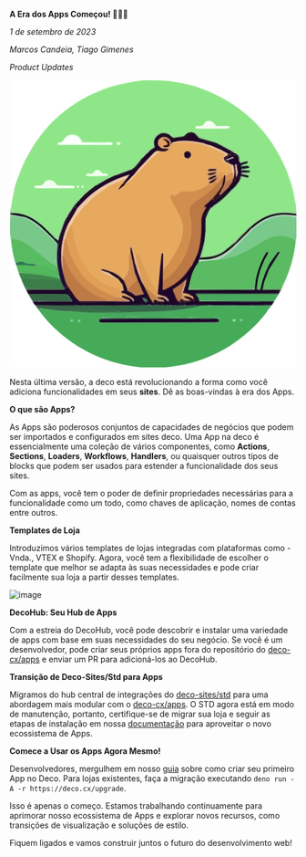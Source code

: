 **A Era dos Apps Começou! 🐁🐁🐁**

_1 de setembro de 2023_

_Marcos Candeia, Tiago Gimenes_

_Product Updates_

![Logo da deco](https://raw.githubusercontent.com/deco-cx/deco/main/assets/logo.svg)

Nesta última versão, a deco está revolucionando a forma como você adiciona funcionalidades em seus **sites**. Dê as boas-vindas à era dos Apps.

**O que são Apps?**

As Apps são poderosos conjuntos de capacidades de negócios que podem ser importados e configurados em sites deco. Uma App na deco é essencialmente uma coleção de vários componentes, como **Actions**, **Sections**, **Loaders**, **Workflows**, **Handlers**, ou quaisquer outros tipos de blocks que podem ser usados para estender a funcionalidade dos seus sites.

Com as apps, você tem o poder de definir propriedades necessárias para a funcionalidade como um todo, como chaves de aplicação, nomes de contas entre outros.

**Templates de Loja**

Introduzimos vários templates de lojas integradas com plataformas como - Vnda., VTEX e Shopify. Agora, você tem a flexibilidade de escolher o template que melhor se adapta às suas necessidades e pode criar facilmente sua loja a partir desses templates.

<img width="1512" alt="image" src="https://github.com/deco-cx/blog/assets/5839364/3872e086-572e-40ec-98ca-11c2bc83c59d">

**DecoHub: Seu Hub de Apps**

Com a estreia do DecoHub, você pode descobrir e instalar uma variedade de apps com base em suas necessidades do seu negócio. Se você é um desenvolvedor, pode criar seus próprios apps fora do repositório do [deco-cx/apps](http://github.com/deco-cx/apps) e enviar um PR para adicioná-los ao DecoHub.

**Transição de Deco-Sites/Std para Apps**

Migramos do hub central de integrações do [deco-sites/std](https://github.com/deco-sites/std) para uma abordagem mais modular com o [deco-cx/apps](http://github.com/deco-cx/apps). O STD agora está em modo de manutenção, portanto, certifique-se de migrar sua loja e seguir as etapas de instalação em nossa [documentação](https://www.deco.cx/docs/en/getting-started/installing-an-app) para aproveitar o novo ecossistema de Apps.

**Comece a Usar os Apps Agora Mesmo!**

Desenvolvedores, mergulhem em nosso [guia](https://www.deco.cx/docs/en/developing/creating-an-app) sobre como criar seu primeiro App no Deco. Para lojas existentes, faça a migração executando `deno run -A -r https://deco.cx/upgrade`.

Isso é apenas o começo. Estamos trabalhando continuamente para aprimorar nosso ecossistema de Apps e explorar novos recursos, como transições de visualização e soluções de estilo.

Fiquem ligados e vamos construir juntos o futuro do desenvolvimento web!
